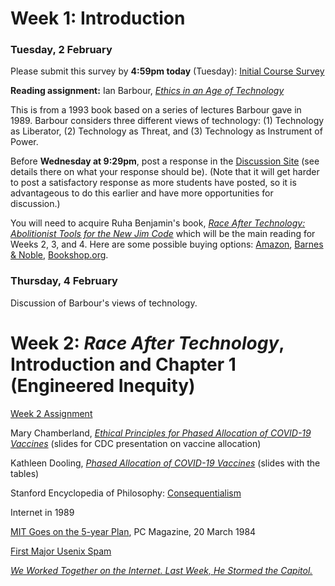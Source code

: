 # Week 1: Introduction

### Tuesday, 2 February
 
Please submit this survey by **4:59pm today** (Tuesday): [Initial Course Survey](https://docs.google.com/forms/d/e/1FAIpQLSc5fYmEdj651zEzQXu_uADKcyQFkOHmxVXqBazlTK-FDEcmlg/viewform?usp=sf_link)

**Reading assignment:** Ian Barbour, [_Ethics in an Age of Technology_](/docs/barbour-views-of-technology.pdf)

This is from a 1993 book based on a series of lectures Barbour gave in
1989. Barbour considers three different views of technology: (1)
Technology as Liberator, (2) Technology as Threat, and (3) Technology
as Instrument of Power.

Before **Wednesday at 9:29pm**, post a response in the [Discussion
Site](https://github.com/csethics/csethics.github.io/discussions/7#discussion-2560242)
(see details there on what your response should be). (Note that it
will get harder to post a satisfactory response as more students have
posted, so it is advantageous to do this earlier and have more
opportunities for discussion.)

You will need to acquire Ruha Benjamin's book, [_Race After
Technology: Abolitionist Tools for the New Jim
Code_](https://www.ruhabenjamin.com/race-after-technology) which will
be the main reading for Weeks 2, 3, and 4. Here are some possible
buying options:
[Amazon](https://www.amazon.com/Race-After-Technology-Abolitionist-Tools/dp/1509526404),
[Barnes &amp;
Noble](https://www.barnesandnoble.com/w/race-after-technology-ruha-benjamin/1130411395),
[Bookshop.org](https://bookshop.org/books/race-after-technology-abolitionist-tools-for-the-new-jim-code/9781509526406). 

### Thursday, 4 February

Discussion of Barbour's views of technology.

# Week 2: _Race After Technology_, Introduction and Chapter 1 (Engineered Inequity)

[Week 2 Assignment](/week2assignment)


Mary Chamberland, 
[_Ethical Principles for Phased Allocation of COVID-19 Vaccines_](https://www.cdc.gov/vaccines/acip/meetings/downloads/slides-2020-10/COVID-Chamberland.pdf) (slides for CDC presentation on vaccine allocation)

Kathleen Dooling, 
[_Phased Allocation of COVID-19 Vaccines_](https://www.cdc.gov/vaccines/acip/meetings/downloads/slides-2020-11/COVID-04-Dooling.pdf) (slides with the tables)


Stanford Encyclopedia of Philosophy:
[Consequentialism](https://plato.stanford.edu/entries/consequentialism/)


Internet in 1989

[MIT Goes on the 5-year Plan](https://books.google.com/books?id=1tFFnOMCvv4C&pg=PA269#v=onepage&q&f=false), PC Magazine, 20 March 1984


[First Major Usenix Spam](https://groups.google.com/g/alt.pub.coffeehouse.amethyst/c/XRLnYe0_zK8/m/l5eFCesyeEcJ)


[_We Worked Together on the Internet. Last Week, He Stormed the Capitol._](https://www.nytimes.com/2021/01/10/business/media/capitol-anthime-gionet-buzzfeed-vine.html)